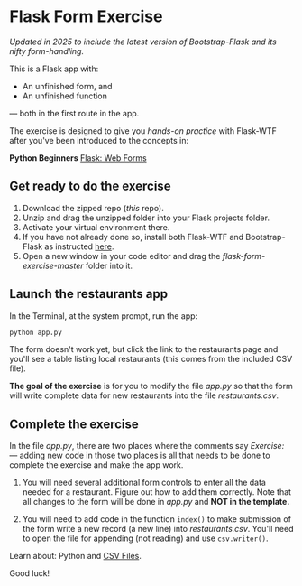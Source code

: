 # Flask Form Exercise

*Updated in 2025 to include the latest version of Bootstrap-Flask and its nifty form-handling.*

This is a Flask app with:

* An unfinished form, and
* An unfinished function

&mdash; both in the first route in the app.

The exercise is designed to give you *hands-on practice* with Flask-WTF after you've been introduced to the concepts in:

**Python Beginners** [Flask: Web Forms](https://python-adv-web-apps.readthedocs.io/en/latest/flask_forms.html)

## Get ready to do the exercise

1. Download the zipped repo (*this* repo).
2. Unzip and drag the unzipped folder into your Flask projects folder.
3. Activate your virtual environment there.
4. If you have not already done so, install both Flask-WTF and Bootstrap-Flask as instructed [here](https://python-adv-web-apps.readthedocs.io/en/latest/flask_forms.html).
5. Open a new window in your code editor and drag the *flask-form-exercise-master* folder into it.

## Launch the restaurants app

In the Terminal, at the system prompt, run the app:

```bash
python app.py
```

The form doesn't work yet, but click the link to the restaurants page and you'll see a table listing local restaurants (this comes from the included CSV file).

**The goal of the exercise** is for you to modify the file *app.py* so that the form will write complete data for new restaurants into the file *restaurants.csv*.

## Complete the exercise

In the file *app.py*, there are two places where the comments say *Exercise:* &mdash; adding new code in those two places is all that needs to be done to complete the exercise and make the app work.

1. You will need several additional form controls to enter all the data needed for a restaurant. Figure out how to add them correctly. Note that all changes to the form will be done in *app.py* and **NOT in the template.** 

2. You will need to add code in the function `index()` to make submission of the form write a new record (a new line) into *restaurants.csv*. You'll need to open the file for appending (not reading) and use `csv.writer()`.

Learn about: Python and [CSV Files](https://python-adv-web-apps.readthedocs.io/en/latest/csv.html).

Good luck!
